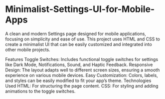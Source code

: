 # Minimalist-Settings-UI-for-Mobile-Apps
A clean and modern Settings page designed for mobile applications, focusing on simplicity and ease of use. This project uses HTML and CSS to create a minimalist UI that can be easily customized and integrated into other mobile projects.

Features
Toggle Switches: Includes functional toggle switches for settings like Dark Mode, Notifications, Sound, and Haptic Feedback.
Responsive Design: The layout adapts well to different screen sizes, ensuring a smooth experience on various mobile devices.
Easy Customization: Colors, labels, and styles can be easily modified to fit your app’s theme.
Technologies Used
HTML: For structuring the page content.
CSS: For styling and adding animations to the toggle switches.
